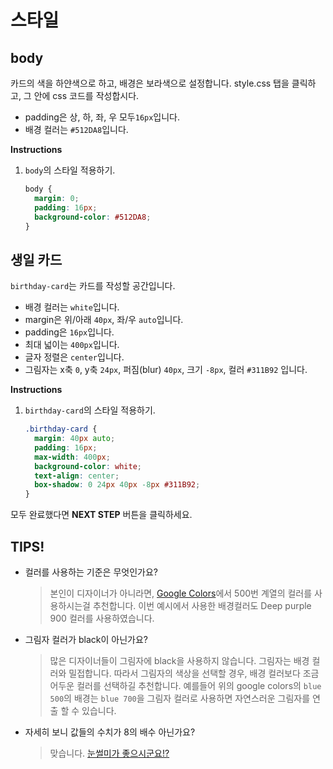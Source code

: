 # 스타일
## body
카드의 색을 하얀색으로 하고, 배경은 보라색으로 설정합니다. style.css 탭을 클릭하고, 그 안에 css 코드를 작성합시다.

* padding은 상, 하, 좌, 우 모두`16px`입니다.
* 배경 컬러는 `#512DA8`입니다.

**Instructions**
1. `body`의 스타일 적용하기.
    ```css
    body {
      margin: 0;
      padding: 16px;
      background-color: #512DA8;
    }
    ```



## 생일 카드
`birthday-card`는 카드를 작성할 공간입니다.
* 배경 컬러는 `white`입니다.
* margin은 위/아래 `40px`, 좌/우 `auto`입니다.
* padding은 `16px`입니다.
* 최대 넓이는 `400px`입니다.
* 글자 정렬은 `center`입니다.
* 그림자는 x축 `0`, y축 `24px`, 퍼짐(blur) `40px`, 크기 `-8px`, 컬러 `#311B92` 입니다.

**Instructions**
1. `birthday-card`의 스타일 적용하기.
    ```css
    .birthday-card {
      margin: 40px auto;
      padding: 16px;
      max-width: 400px;
      background-color: white;
      text-align: center;
      box-shadow: 0 24px 40px -8px #311B92;
    }
    ```



모두 완료했다면 **NEXT STEP** 버튼을 클릭하세요.



## TIPS!
* 컬러를 사용하는 기준은 무엇인가요?
    > 본인이 디자이너가 아니라면, [Google Colors][1]에서 500번 계열의 컬러를 사용하시는걸 추천합니다. 이번 예시에서 사용한 배경컬러도 Deep purple 900 컬러를 사용하였습니다.   
* 그림자 컬러가 black이 아닌가요?
    > 많은 디자이너들이 그림자에 black을 사용하지 않습니다. 그림자는 배경 컬러와 밀접합니다. 따라서 그림자의 색상을 선택할 경우, 배경 컬러보다 조금 어두운 컬러를 선택하길 추천합니다. 예를들어 위의 google colors의 `blue 500`의 배경는 `blue 700`을 그림자 컬러로 사용하면 자연스러운 그림자를 연출 할 수 있습니다.
* 자세히 보니 값들의 수치가 8의 배수 아닌가요?
    > 맞습니다. [눈썰미가 좋으시군요!?][2]

[1]: https://material.io/design/color/#color-usage-palettes
[2]: https://builttoadapt.io/intro-to-the-8-point-grid-system-d2573cde8632
